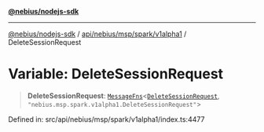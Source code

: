 [**@nebius/nodejs-sdk**](../../../../../../README.md)

---

[@nebius/nodejs-sdk](../../../../../../README.md) / [api/nebius/msp/spark/v1alpha1](../README.md) / DeleteSessionRequest

# Variable: DeleteSessionRequest

> **DeleteSessionRequest**: [`MessageFns`](../../../../../../runtime/protos/core/interfaces/MessageFns.md)\<[`DeleteSessionRequest`](../interfaces/DeleteSessionRequest.md), `"nebius.msp.spark.v1alpha1.DeleteSessionRequest"`\>

Defined in: src/api/nebius/msp/spark/v1alpha1/index.ts:4477
